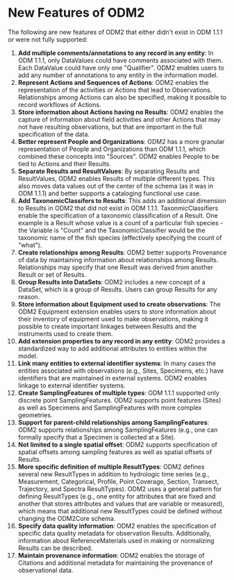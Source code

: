 New Features of ODM2
====================

The following are new features of ODM2 that either didn't exist in ODM 1.1.1 or were not fully supported:

1. **Add multiple comments/annotations to any record in any entity**: In ODM 1.1.1, only DataValues could have comments associated with them. Each DataValue could have only one "Qualifier".  ODM2 enables users to add any number of annotations to any entity in the information model.
2. **Represent Actions and Sequences of Actions**: ODM2 enables the representation of the activities or Actions that lead to Observations. Relationships among Actions can also be specified, making it possible to record workflows of Actions.
3. **Store information about Actions having no Results**: ODM2 enables the capture of information about field activities and other Actions that may not have resulting observations, but that are important in the full specification of the data.
4. **Better represent People and Organizations**: ODM2 has a more granular representation of People and Organizations than ODM 1.1.1, which combined these concepts into "Sources". ODM2 enables People to be tied to Actions and their Results.
5. **Separate Results and ResultValues**: By separating Results and ResultValues, ODM2 enables Results of multiple different types. This also moves data values out of the center of the schema (as it was in ODM 1.1.1) and better supports a cataloging functional use case.
6. **Add TaxonomicClassifers to Results**: This adds an additional dimension to Results in ODM2 that did not exist in ODM 1.1.1. TaxonmicClassifiers enable the specification of a taxonomic classification of a Result. One example is a Result whose value is a count of a particular fish species - the Variable is "Count" and the TaxonomicClassifier would be the taxonomic name of the fish species (effectively specifying the count of "what").
7. **Create relationships among Results**: ODM2 better supports Provenance of data by maintaining information about relationships among Results. Relationships may specify that one Result was derived from another Result or set of Results.
8. **Group Results into DataSets**: ODM2 includes a new concept of a DataSet, which is a group of Results. Users can group Results for any reason.
9. **Store information about Equipment used to create observations**: The ODM2 Equipment extension enables users to store information about their inventory of equipment used to make observations, making it possible to create important linkages between Results and the instruments used to create them.
10. **Add extension properties to any record in any entity**: ODM2 provides a standardized way to add additional attributes to entities within the model.
11. **Link many entities to external identifier systems**: In many cases the entities associated with observations (e.g., Sites, Specimens, etc.) have identifiers that are maintained in external systems. ODM2 enables linkage to external identifier systems.
12. **Create SamplingFeatures of multiple types**: ODM 1.1.1 supported only discrete point SamplingFeatures. ODM2 supports point features (Sites) as well as Specimens and SamplingFeatures with more complex geometries.
13. **Support for parent-child relationships among SamplingFeatures**: ODM2 supports relationships among SamplingFeatures (e.g., one can formally specify that a Specimen is collected at a Site).
14. **Not limited to a single spatial offset**: ODM2 supports specification of spatial offsets among sampling features as well as spatial offsets of Results. 
15. **More specific definition of multiple ResultTypes**: ODM2 defines several new ResultTypes in addition to hydrologic time series (e.g., Measurement, Categorical, Profile, Point Coverage, Section, Transect, Trajectory, and Spectra ResultTypes). ODM2 uses a general pattern for defining ResultTypes (e.g., one entity for attributes that are fixed and another that stores attributes and values that are variable or measured), which means that additional new ResultTypes could be defined without changing the ODM2Core schema. 
16. **Specify data quality information**: ODM2 enables the specification of specific data quality metadata for observation Results. Additionally, information about ReferenceMaterials used in making or normalizing Results can be described.
17. **Maintain provenance information**: ODM2 enables the storage of Citations and additional metadata for maintaining the provenance of observational data.





